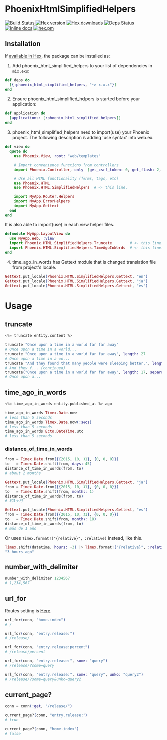 # PhoenixHtmlSimplifiedHelpers

[![Build Status](http://img.shields.io/travis/ikeikeikeike/phoenix_html_simplified_helpers.svg?style=flat-square)](http://travis-ci.org/ikeikeikeike/phoenix_html_simplified_helpers)
[![Hex version](https://img.shields.io/hexpm/v/phoenix_html_simplified_helpers.svg "Hex version")](https://hex.pm/packages/phoenix_html_simplified_helpers)
[![Hex downloads](https://img.shields.io/hexpm/dt/phoenix_html_simplified_helpers.svg "Hex downloads")](https://hex.pm/packages/phoenix_html_simplified_helpers)
[![Deps Status](https://beta.hexfaktor.org/badge/all/github/ikeikeikeike/phoenix_html_simplified_helpers.svg)](https://beta.hexfaktor.org/github/ikeikeikeike/phoenix_html_simplified_helpers)
[![Inline docs](https://inch-ci.org/github/ikeikeikeike/phoenix_html_simplified_helpers.svg)](http://inch-ci.org/github/ikeikeikeike/phoenix_html_simplified_helpers)
[![hex.pm](https://img.shields.io/hexpm/l/ltsv.svg)](https://github.com/ikeikeikeike/phoenix_html_simplified_helpers/blob/master/LICENSE)

## Installation

If [available in Hex](https://hex.pm/docs/publish), the package can be installed as:

  1. Add phoenix_html_simplified_helpers to your list of dependencies in `mix.exs`:

  ```elixir
  def deps do
    [{:phoenix_html_simplified_helpers, "~> x.x.x"}]
  end
  ```

  2. Ensure phoenix_html_simplified_helpers is started before your application:

  ```elixir
  def application do
    [applications: [:phoenix_html_simplified_helpers]]
  end
  ```

  3. phoenix_html_simplified_helpers need to import(use) your Phoenix project. The following description is adding 'use syntax' into web.ex.

  ```elixir
  def view do
    quote do
      use Phoenix.View, root: "web/templates"

      # Import convenience functions from controllers
      import Phoenix.Controller, only: [get_csrf_token: 0, get_flash: 2, view_module: 1]

      # Use all HTML functionality (forms, tags, etc)
      use Phoenix.HTML
      use Phoenix.HTML.SimplifiedHelpers  # <- this line.

      import MyApp.Router.Helpers
      import MyApp.ErrorHelpers
      import MyApp.Gettext
    end
  end
  ```

  It is also able to import(use) in each view helper files.

  ```elixir
  defmodule MyApp.LayoutView do
    use MyApp.Web, :view
    import Phoenix.HTML.SimplifiedHelpers.Truncate        # <- this line.
    import Phoenix.HTML.SimplifiedHelpers.TimeAgoInWords  # <- this line.
  end
  ```

  4. time_ago_in_words has Gettext module that is changed translation file from project's locale.

  ```elixir
  Gettext.put_locale(Phoenix.HTML.SimplifiedHelpers.Gettext, "en")
  Gettext.put_locale(Phoenix.HTML.SimplifiedHelpers.Gettext, "ja")
  Gettext.put_locale(Phoenix.HTML.SimplifiedHelpers.Gettext, "es")
  ```


# Usage

## truncate

```elixir
<%= truncate entity.content %>
```
```elixir
truncate "Once upon a time in a world far far away"
# Once upon a time in a world...
truncate "Once upon a time in a world far far away", length: 27
# Once upon a time in a wo...
truncate "And they found that many people were sleeping better.", length: 25, omission: "... (continued)"
# And they f... (continued)
truncate("Once upon a time in a world far far away", length: 17, separator: " ")
# Once upon a...
```

## time_ago_in_words

```elixir
<%= time_ago_in_words entity.published_at %> ago
```

```elixir
time_ago_in_words Timex.Date.now
# less than 5 seconds
time_ago_in_words Timex.Date.now(:secs)
# less than 5 seconds
time_ago_in_words Ecto.DateTime.utc
# less than 5 seconds
```

### distance_of_time_in_words

```elixir
from = Timex.Date.from({{2015, 10, 31}, {0, 0, 0}})
to   = Timex.Date.shift(from, days: 45)
distance_of_time_in_words(from, to)
# about 2 months

Gettext.put_locale(Phoenix.HTML.SimplifiedHelpers.Gettext, "ja")
from = Timex.Date.from({{2015, 10, 31}, {0, 0, 0}})
to   = Timex.Date.shift(from, months: 1)
distance_of_time_in_words(from, to)
# 約1ヶ月

Gettext.put_locale(Phoenix.HTML.SimplifiedHelpers.Gettext, "es")
from = Timex.Date.from({{2015, 10, 31}, {0, 0, 0}})
to   = Timex.Date.shift(from, months: 18)
distance_of_time_in_words(from, to)
# más de 1 año
```

Or uses `Timex.format!("{relative}", :relative)` instead, like this.

```elixir
Timex.shift(datetime, hours: -3) |> Timex.format!("{relative}", :relative)
"3 hours ago"
```

## number_with_delimiter

```elixir
number_with_delimiter 1234567
# 1,234,567
```

## url_for

Routes setting is [Here](https://github.com/ikeikeikeike/phoenix_html_simplified_helpers/blob/master/test/test_helper.exs).

```elixir
url_for(conn, "home.index")
# /

url_for(conn, "entry.release:")
# /release/

url_for(conn, "entry.release:percent")
# /release/percent

url_for(conn, "entry.release:", some: "query")
# /release/?some=query

url_for(conn, "entry.release:", some: "query", unko: "query2")
# /release/?some=query&unko=query2
```

## current_page?

```elixir
conn = conn(:get, "/release/")

current_page?(conn, "entry.release:")
# true

current_page?(conn, "home.index")
# false
